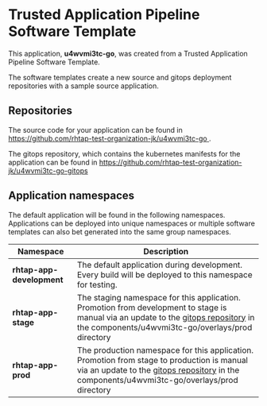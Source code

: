 # Trusted Application Pipeline Software Template

This application, **u4wvmi3tc-go**, was created from a Trusted Application Pipeline Software Template.

The software templates create a new source and gitops deployment repositories with a sample source application. 

## Repositories

The source code for your application can be found in [https://github.com/rhtap-test-organization-jk/u4wvmi3tc-go ](https://github.com/rhtap-test-organization-jk/u4wvmi3tc-go ).
 
The gitops repository, which contains the kubernetes manifests for the application can be found in 
[https://github.com/rhtap-test-organization-jk/u4wvmi3tc-go-gitops ](https://github.com/rhtap-test-organization-jk/u4wvmi3tc-go-gitops ) 

## Application namespaces 

The default application will be found in the following namespaces. Applications can be deployed into unique namespaces or multiple software templates can also bet generated into the same group namespaces.  

|  Namespace   |  Description   |  
| -------- | -------- |   
| **rhtap-app-development** | The default application during development. Every build will be deployed to this namespace for testing. | 
| **rhtap-app-stage** | The staging namespace for this application. Promotion from development to stage is manual via an update to the [gitops repository](https://github.com/rhtap-test-organization-jk/u4wvmi3tc-go-gitops ) in the components/u4wvmi3tc-go/overlays/prod directory |  
| **rhtap-app-prod** | The production namespace for this application. Promotion from stage to production is manual via an update to the [gitops repository](https://github.com/rhtap-test-organization-jk/u4wvmi3tc-go-gitops ) in the components/u4wvmi3tc-go/overlays/prod directory | 